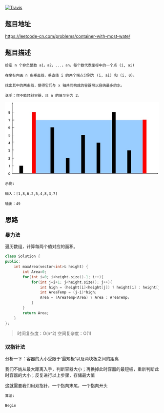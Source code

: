 [![Travis](https://img.shields.io/badge/%E9%9A%BE%E5%BA%A6-%E4%B8%AD%E7%AD%89-orange)]()

## 题目地址

https://leetcode-cn.com/problems/container-with-most-wate/

## 题目描述

```
给定 n 个非负整数 a1，a2，...，an，每个数代表坐标中的一个点 (i, ai)

在坐标内画 n 条垂直线，垂直线 i 的两个端点分别为 (i, ai) 和 (i, 0)。

找出其中的两条线，使得它们与 x 轴共同构成的容器可以容纳最多的水。

说明：你不能倾斜容器，且 n 的值至少为 2。
```

![11.container-with-most-water-question](../assets/problems/11.container-with-most-water-question.jpg)

```
示例:

输入：[1,8,6,2,5,4,8,3,7]

输出：49
```

## 思路

### 暴力法

遍历数组，计算每两个值对应的面积。

```c++
class Solution {
public:
    int maxArea(vector<int>& height) {
        int Area=0;
        for(int i=0; i<height.size()-1; i++){
            for(int j=i+1; j<height.size(); j++){
                int high = (height[i]<height[j]) ? height[i] : height[j];
                int AreaTemp = (j-i)*high;
                Area = (AreaTemp<Area) ? Area : AreaTemp;
            }
        }
        return Area;
    }
};
```

> 时间复杂度：O(n^2)
> 空间复杂度：O(1)

### 双指针法

分析一下：容器的大小受限于'最短板'以及两块板之间的距离

我们不妨从最大距离入手，判断容器大小；再换掉此时容器的最短板，重新判断此时容器的大小；反复进行以上步骤，存储最大值

这就需要我们用双指针，一个指向末尾，一个指向开头

```
算法:

Begin




